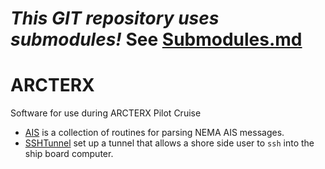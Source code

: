 # *This GIT repository uses submodules!* See [Submodules.md](Submodules.md)

# ARCTERX
Software for use during ARCTERX Pilot Cruise

- [AIS](AIS) is a collection of routines for parsing NEMA AIS messages.
- [SSHTunnel](SSHTunnel) set up a tunnel that allows a shore side user to `ssh` into the ship board computer.
